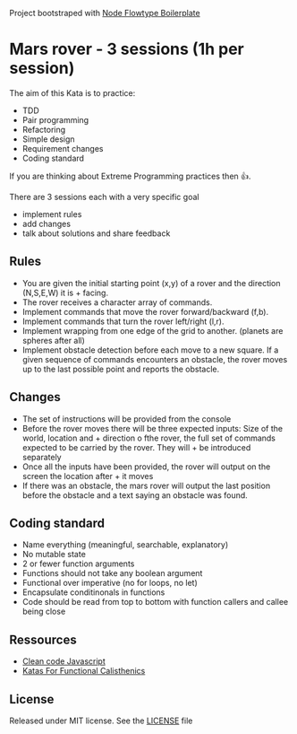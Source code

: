 Project bootstraped with [Node Flowtype Boilerplate](https://github.com/jsynowiec/node-flowtype-boilerplate)

# Mars rover - 3 sessions (1h per session)

The aim of this Kata is to practice:
+ TDD
+ Pair programming
+ Refactoring
+ Simple design
+ Requirement changes
+ Coding standard

If you are thinking about Extreme Programming practices then :thumbsup:.

There are 3 sessions each with a very specific goal

+ implement rules
+ add changes
+ talk about solutions and share feedback

## Rules

+ You are given the initial starting point (x,y) of a rover and the direction (N,S,E,W) it is + facing.
+ The rover receives a character array of commands.
+ Implement commands that move the rover forward/backward (f,b).
+ Implement commands that turn the rover left/right (l,r).
+ Implement wrapping from one edge of the grid to another. (planets are spheres after all)
+ Implement obstacle detection before each move to a new square. If a given sequence of commands encounters an obstacle, the rover moves up to the last possible point and reports the obstacle.

## Changes

+ The set of instructions will be provided from the console
+ Before the rover moves there will be three expected inputs: Size of the world, location and + direction o fthe rover, the full set of commands expected to be carried by the rover. They will + be introduced separately
+ Once all the inputs have been provided, the rover will output on the screen the location after + it moves
+ If there was an obstacle, the mars rover will output the last position before the obstacle and a text saying an obstacle was found.

## Coding standard

+ Name everything (meaningful, searchable, explanatory)
+ No mutable state
+ 2 or fewer function arguments
+ Functions should not take any boolean argument
+ Functional over imperative (no for loops, no let)
+ Encapsulate conditinonals in functions
+ Code should be read from top to bottom with function callers and callee being close


## Ressources

+ [Clean code Javascript](https://github.com/ryanmcdermott/clean-code-javascript)
+ [Katas For Functional Calisthenics](https://codurance.com/2017/11/16/katas-for-functional-calisthenics/#marsroverkata)

## License
Released under MIT license. See the [LICENSE](https://github.com/jsynowiec/node-flowtype-boilerplate/blob/master/LICENSE) file
